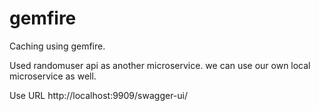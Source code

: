 # gemfire

Caching using gemfire.

Used randomuser api as another microservice. we can use our own local microservice as well.


Use URL http://localhost:9909/swagger-ui/

